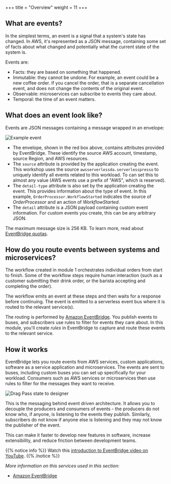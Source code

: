 +++
title = "Overview"
weight = 11
+++

## What are events?

In the simplest terms, an event is a signal that a system's state has changed. In AWS, it's represented as a JSON message, containing some set of facts about what changed and potentially what the current state of the system is.

Events are:
* Facts: they are based on something that happened.
* Immutable: they cannot be undone. For example, an event could be a new coffee order. If you cancel the order, that is a separate cancellation event, and does not change the contents of the original event.
* Observable: microservices can subscribe to events they care about.
* Temporal: the time of an event matters.

## What does an event look like?

Events are JSON messages containing a message wrapped in an envelope:

![Example event](../images/se-mod3-events-overview1.png)

- The envelope, shown in the red box above, contains attributes provided by EventBridge. These identify the source AWS account, timestamp, source Region, and AWS resources.
- The `source` attribute is provided by the application creating the event. This workshop uses the source `awsserverlessda.serverlesspresso` to uniquely identify all events related to this workload. To can set this to almost any value (AWS events use a prefix of "AWS", which is reserved).
- The `detail-type` attribute is also set by the application creating the event. This provides information about the type of event. In this example, `OrderProcessor.WorkflowStarted` indicates the source of *OrderProcessor* and an action of *WorkflowStarted*.
- The `detail` attribute is a JSON payload containing custom event information. For custom events you create, this can be any arbitrary JSON.

The maximum message size is 256 KB. To learn more, read about [EventBridge quotas](https://docs.aws.amazon.com/eventbridge/latest/userguide/eb-quota.html).

## How do you route events between systems and microservices?

The workflow created in module 1 orchestrates individual orders from start to finish. Some of the workflow steps require human interaction (such as a customer submitting their drink order, or the barista accepting and completing the order).

The workflow emits an event at these steps and then waits for a response before continuing. The event is emitted to a serverless event bus where it is routed to the relevant service(s).

The routing is performed by [Amazon EventBridge](https://aws.amazon.com/eventbridge/). You publish events to buses, and subscribers use rules to filter for events they care about. In this module, you'll create *rules* in EventBridge to capture and route these events to the relevant service.

## How it works

EventBridge lets you route events from AWS services, custom applications, software as a service application and microservices. The events are sent to buses, including custom buses you can set up specifically for your workload. Consumers such as AWS services or microservices then use rules to filter for the messages they want to receive.

![Drag Pass state to designer](../images/se-mod1-routing1.png)

This is the messaging behind event driven architecture. It allows you to decouple the producers and consumers of events - the producers do not know who, if anyone, is listening to the events they publish. Similarly, subscribers do not know if anyone else is listening and they may not know the publisher of the event.

This can make it faster to develop new features in software, increase extensibility, and reduce friction between development teams.

{{% notice info %}}
Watch this [introduction to EventBridge video on YouTube](https://www.youtube.com/watch?v=TXh5oU_yo9M).
{{% /notice %}}

*More information on this services used in this section:*
* [Amazon EventBridge](https://aws.amazon.com/eventbridge/)